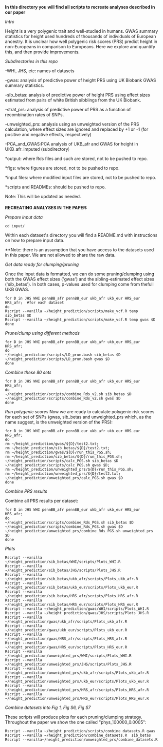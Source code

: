 **In this directory you will find all scripts to recreate analyses described in our paper**

*Intro*

Height is a very polygenic trait and well-studied in humans. GWAS summary statistics for height used hundreds of thousands of individuals of European ancestry. It is unclear how well polygenic risk scores (PRS) predict height in non-Europeans in comparison to Europeans. Here we explore and quantify this, and then provide improvements.

*Subdirectories in this repo*

-WHI, JHS, etc: names of datasets

-gwas: analysis of predictive power of height PRS using UK Biobank GWAS summary statistics.

-sib_betas: analysis of predictive power of height PRS using effect sizes estimated from pairs of white British sibblings from the UK Biobank.

-strat_prs: analysis of predictive power of PRS as a function of recombination rates of SNPs.

-unweighted_prs: analysis using an unweighted version of the PRS calculation, where effect sizes are ignored and replaced by +1 or -1 (for positive and negative effects, respectively)

-PCA_and_GWAS:PCA analysis of UKB_afr and GWAS for height in UKB_afr_imputed (subdirectory)

*output: where Rds files and such are stored, not to be pushed to repo.

*figs: where figures are stored, not to be pushed to repo.

*input files: where modified input files are stored, not to be pushed to repo.

*scripts and READMEs: should be pushed to repo.

Note: This will be updated as needed.
####
**RECREATING ANALYSES IN THE PAPER:**

*Prepare input data*

```
cd input/
```

Within each dataset's directory you will find a README.md with instructions on how to prepare input data. 

**Note: there is an assumption that you have access to the datasets used in this paper. We are not allowed to share the raw data.

*Get data ready for clumping/pruning*

Once the input data is formatted, we can do some pruning/clumping using both the GWAS effect sizes ('gwas') and the sibling-estimated effect sizes ('sib_betas'). In both cases, p-values used for clumping come from thefull UKB GWAS.

```
for D in JHS WHI pennBB_afr pennBB_eur ukb_afr ukb_eur HRS_eur HRS_afr;  #for each dataset
do
Rscript --vanilla ~/height_prediction/scripts/make_vcf.R temp sib_betas $D
Rscript --vanilla ~/height_prediction/scripts/make_vcf.R temp gwas $D
done
```

*Prune/clump using different methods* 
```
for D in JHS WHI pennBB_afr pennBB_eur ukb_afr ukb_eur HRS_eur HRS_afr;
do
~/height_prediction/scripts/LD_prun.bash sib_betas $D
~/height_prediction/scripts/LD_prun.bash gwas $D
done
```

*Combine these 80 sets*

```
for D in JHS WHI pennBB_afr pennBB_eur ukb_afr ukb_eur HRS_eur HRS_afr;
do
~/height_prediction/scripts/combine_Rds_v2.sh sib_betas $D
~/height_prediction/scripts/combine_Rds_v2.sh gwas $D
done
```

*Run polygenic scores*
Now we are ready to calculate polygenic risk scores for each set of SNPs (gwas, sib_betas and unweighted_prs which, as the name suggest, is the unweighted version of the PRS):

```
for D in JHS WHI pennBB_afr pennBB_eur ukb_afr ukb_eur HRS_eur HRS_afr;
do
rm ~/height_prediction/gwas/${D}/test2.txt;
rm ~/height_prediction/sib_betas/${D}/test2.txt;
rm ~/height_prediction/gwas/${D}/run_this_PGS.sh;
rm ~/height_prediction/sib_betas/${D}/run_this_PGS.sh;
~/height_prediction/scripts/calc_PGS.sh sib_betas $D
~/height_prediction/scripts/calc_PGS.sh gwas $D;
rm ~/height_prediction/unweighted_prs/${D}/run_this_PGS.sh;
rm ~/height_prediction/unweighted_prs/${D}/test2.txt; 
~/height_prediction/unweighted_prs/calc_PGS.sh gwas $D
done
```

*Combine PRS results*

Combine all PRS results per dataset:
```
for D in JHS WHI pennBB_afr pennBB_eur ukb_afr ukb_eur HRS_eur HRS_afr;
do
~/height_prediction/scripts/combine_Rds_PGS.sh sib_betas $D
~/height_prediction/scripts/combine_Rds_PGS.sh gwas $D
~/height_prediction/unweighted_prs/combine_Rds_PGS.sh unweighted_prs $D
done
```


*Plots*

```
Rscript --vanilla ~/height_prediction/sib_betas/WHI/scripts/Plots_WHI.R
Rscript --vanilla ~/height_prediction/sib_betas/JHS/scripts/Plots_JHS.R
Rscript --vanilla ~/height_prediction/sib_betas/ukb_afr/scripts/Plots_ukb_afr.R
Rscript --vanilla ~/height_prediction/sib_betas/ukb_eur/scripts/Plots_ukb_eur.R
Rscript --vanilla ~/height_prediction/sib_betas/HRS_afr/scripts/Plots_HRS_afr.R
Rscript --vanilla ~/height_prediction/sib_betas/HRS_eur/scripts/Plots_HRS_eur.R
Rscript --vanilla ~/height_prediction/gwas/WHI/scripts/Plots_WHI.R
Rscript --vanilla ~/height_prediction/gwas/JHS/scripts/Plots_JHS.R
Rscript --vanilla ~/height_prediction/gwas/ukb_afr/scripts/Plots_ukb_afr.R
Rscript --vanilla ~/height_prediction/gwas/ukb_eur/scripts/Plots_ukb_eur.R
Rscript --vanilla ~/height_prediction/gwas/HRS_afr/scripts/Plots_HRS_afr.R
Rscript --vanilla ~/height_prediction/gwas/HRS_eur/scripts/Plots_HRS_eur.R
Rscript --vanilla ~/height_prediction/unweighted_prs/WHI/scripts/Plots_WHI.R
Rscript --vanilla ~/height_prediction/unweighted_prs/JHS/scripts/Plots_JHS.R
Rscript --vanilla ~/height_prediction/unweighted_prs/ukb_afr/scripts/Plots_ukb_afr.R
Rscript --vanilla ~/height_prediction/unweighted_prs/ukb_eur/scripts/Plots_ukb_eur.R
Rscript --vanilla ~/height_prediction/unweighted_prs/HRS_afr/scripts/Plots_HRS_afr.R
Rscript --vanilla ~/height_prediction/unweighted_prs/HRS_eur/scripts/Plots_HRS_eur.R
```


*Combine datasets into Fig 1, Fig S6, Fig S7*

These scripts will produce plots for each pruning/clumping strategy. Throughout the paper we show the one called "phys_100000_0.0005":

```
Rscript --vanilla ~/height_prediction/scripts/combine_datasets.R gwas
Rscript --vanilla ~/height_prediction/combine_datasets.R  sib_betas
Rscript --vanilla~/height_prediction/unweighted_prs/combine_datasets.R
```
